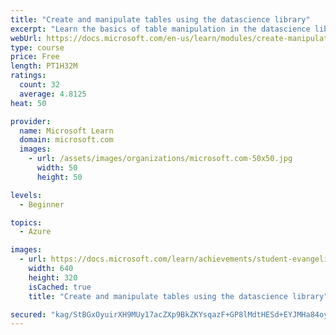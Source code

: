 ```yaml
---
title: "Create and manipulate tables using the datascience library"
excerpt: "Learn the basics of table manipulation in the datascience library."
webUrl: https://docs.microsoft.com/en-us/learn/modules/create-manipulate-tables-using-datascience-library/
type: course
price: Free
length: PT1H32M
ratings:
  count: 32
  average: 4.8125
heat: 50

provider:
  name: Microsoft Learn
  domain: microsoft.com
  images:
    - url: /assets/images/organizations/microsoft.com-50x50.jpg
      width: 50
      height: 50

levels:
  - Beginner

topics:
  - Azure

images:
  - url: https://docs.microsoft.com/learn/achievements/student-evangelism/create-manipulate-tables-using-datascience-library-social.png
    width: 640
    height: 320
    isCached: true
    title: "Create and manipulate tables using the datascience library"

secured: "kag/StBGxOyuirXH9MUy17acZXp9BkZKYsqazF+GP8lMdtHESd+EYJMHa84oyC+nhBz8fCZ1BRMmJDz3sh4z/qRffLezL/Tauzte2ROprJDJH2wdK9CImxfwtU3pd5kLfmfuzJwT0Hgin3tFunybC3OPtnAq90mhl92yzk4a8yqxsebuEjAaTRskck+/I/fsGovkawlRuM1w575dh5v3yAcRaqgT3rgAoIroTwgjXgW2yvwKEulYit6jVUSVSJ7fXSlYggcKdPUZrcs+UqeRxPQ2n37bWUWp+lGuKQpfEzIodbza6euYULQ+0J55+iAGsbP6+OB/Jy3EvGZ9VHEV1Mw2HkdKyX7tTvQZQeuO1KHmcHsohxOYICz5Nrn/JL0Mz5GSStGA+BoQpVLh8T6NZg==;TnG6OVtgus+7hb3Yf8onEQ=="
---
```


